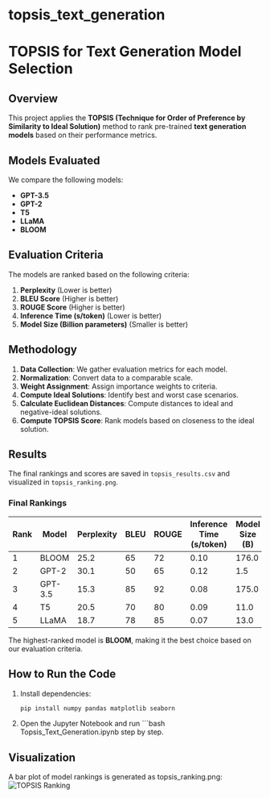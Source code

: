 # topsis_text_generation
# TOPSIS for Text Generation Model Selection

## Overview
This project applies the **TOPSIS (Technique for Order of Preference by Similarity to Ideal Solution)** method to rank pre-trained **text generation models** based on their performance metrics.

## Models Evaluated
We compare the following models:
- **GPT-3.5**
- **GPT-2**
- **T5**
- **LLaMA**
- **BLOOM**

## Evaluation Criteria
The models are ranked based on the following criteria:
1. **Perplexity** (Lower is better)
2. **BLEU Score** (Higher is better)
3. **ROUGE Score** (Higher is better)
4. **Inference Time (s/token)** (Lower is better)
5. **Model Size (Billion parameters)** (Smaller is better)

## Methodology
1. **Data Collection**: We gather evaluation metrics for each model.
2. **Normalization**: Convert data to a comparable scale.
3. **Weight Assignment**: Assign importance weights to criteria.
4. **Compute Ideal Solutions**: Identify best and worst case scenarios.
5. **Calculate Euclidean Distances**: Compute distances to ideal and negative-ideal solutions.
6. **Compute TOPSIS Score**: Rank models based on closeness to the ideal solution.

## Results
The final rankings and scores are saved in `topsis_results.csv` and visualized in `topsis_ranking.png`.

### Final Rankings
| Rank | Model    | Perplexity | BLEU | ROUGE | Inference Time (s/token) | Model Size (B) | TOPSIS Score |
|------|---------|------------|------|-------|----------------------|------------|--------------|
| 1    | BLOOM   | 25.2       | 65   | 72    | 0.10                 | 176.0      | 0.668698     |
| 2    | GPT-2   | 30.1       | 50   | 65    | 0.12                 | 1.5        | 0.531205     |
| 3    | GPT-3.5 | 15.3       | 85   | 92    | 0.08                 | 175.0      | 0.480012     |
| 4    | T5      | 20.5       | 70   | 80    | 0.09                 | 11.0       | 0.333709     |
| 5    | LLaMA   | 18.7       | 78   | 85    | 0.07                 | 13.0       | 0.305835     |

The highest-ranked model is **BLOOM**, making it the best choice based on our evaluation criteria.

## How to Run the Code
1. Install dependencies:
   ```bash
   pip install numpy pandas matplotlib seaborn
2. Open the Jupyter Notebook and run ```bash Topsis_Text_Generation.ipynb step by step.
## Visualization
A bar plot of model rankings is generated as topsis_ranking.png:
![TOPSIS Ranking](topsis_ranking.png)
